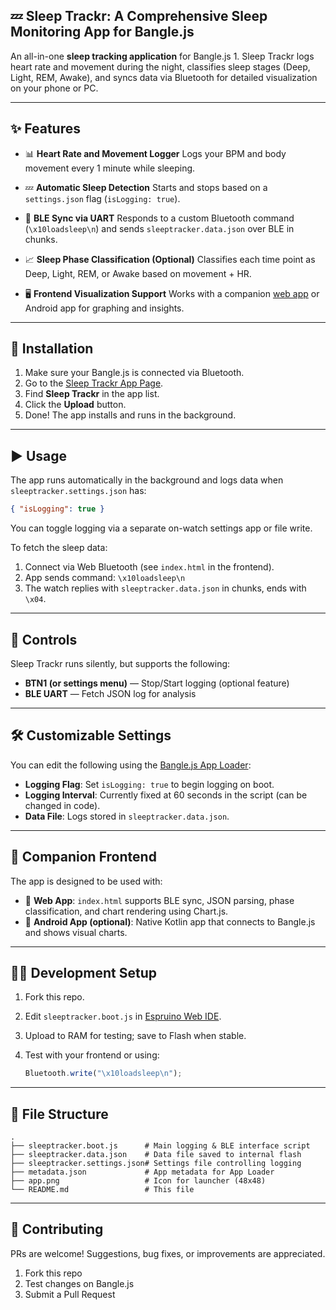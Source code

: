

## 💤 Sleep Trackr: A Comprehensive Sleep Monitoring App for Bangle.js

An all-in-one **sleep tracking application** for Bangle.js 1. Sleep Trackr logs heart rate and movement during the night, classifies sleep stages (Deep, Light, REM, Awake), and syncs data via Bluetooth for detailed visualization on your phone or PC.



---

## ✨ Features

* 📊 **Heart Rate and Movement Logger**
  Logs your BPM and body movement every 1 minute while sleeping.

* 💤 **Automatic Sleep Detection**
  Starts and stops based on a `settings.json` flag (`isLogging: true`).

* 📡 **BLE Sync via UART**
  Responds to a custom Bluetooth command (`\x10loadsleep\n`) and sends `sleeptracker.data.json` over BLE in chunks.

* 📈 **Sleep Phase Classification (Optional)**
  Classifies each time point as Deep, Light, REM, or Awake based on movement + HR.

* 🖥️ **Frontend Visualization Support**
  Works with a companion [web app]((https://nap-net.vercel.app/)) or Android app for graphing and insights.

---

## 🚀 Installation

1. Make sure your Bangle.js is connected via Bluetooth.
2. Go to the [Sleep Trackr App Page](https://premshinde26.github.io/BangleApps/).
3. Find **Sleep Trackr** in the app list.
4. Click the **Upload** button.
5. Done! The app installs and runs in the background.

---

## ▶️ Usage

The app runs automatically in the background and logs data when `sleeptracker.settings.json` has:

```json
{ "isLogging": true }
```

You can toggle logging via a separate on-watch settings app or file write.

To fetch the sleep data:

1. Connect via Web Bluetooth (see `index.html` in the frontend).
2. App sends command: `\x10loadsleep\n`
3. The watch replies with `sleeptracker.data.json` in chunks, ends with `\x04`.

---

## 🧭 Controls

Sleep Trackr runs silently, but supports the following:

* **BTN1 (or settings menu)** — Stop/Start logging (optional feature)
* **BLE UART** — Fetch JSON log for analysis

---

## 🛠 Customizable Settings

You can edit the following using the [Bangle.js App Loader](https://banglejs.com/apps):

* **Logging Flag**:
  Set `isLogging: true` to begin logging on boot.
* **Logging Interval**:
  Currently fixed at 60 seconds in the script (can be changed in code).
* **Data File**:
  Logs stored in `sleeptracker.data.json`.

---

## 🧪 Companion Frontend

The app is designed to be used with:

* 📱 **Web App**:
  `index.html` supports BLE sync, JSON parsing, phase classification, and chart rendering using Chart.js.
* 📱 **Android App (optional)**:
  Native Kotlin app that connects to Bangle.js and shows visual charts.

---

## 👨‍💻 Development Setup

1. Fork this repo.
2. Edit `sleeptracker.boot.js` in [Espruino Web IDE](https://banglejs.com/apps/#ide).
3. Upload to RAM for testing; save to Flash when stable.
4. Test with your frontend or using:

   ```js
   Bluetooth.write("\x10loadsleep\n");
   ```

---

## 📁 File Structure

```
.
├── sleeptracker.boot.js      # Main logging & BLE interface script
├── sleeptracker.data.json    # Data file saved to internal flash
├── sleeptracker.settings.json# Settings file controlling logging
├── metadata.json             # App metadata for App Loader
├── app.png                   # Icon for launcher (48x48)
└── README.md                 # This file
```

---

## 🤝 Contributing

PRs are welcome! Suggestions, bug fixes, or improvements are appreciated.

1. Fork this repo
2. Test changes on Bangle.js
3. Submit a Pull Request

